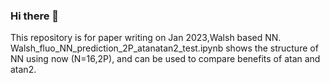 ### Hi there 👋

<!--
**YuyaoXiao/YuyaoXiao** is a ✨ _special_ ✨ repository because its `README.md` (this file) appears on your GitHub profile.

Here are some ideas to get you started:

- 🔭 I’m currently working on ...
- 🌱 I’m currently learning ...
- 👯 I’m looking to collaborate on ...
- 🤔 I’m looking for help with ...
- 💬 Ask me about ...
- 📫 How to reach me: ...
- 😄 Pronouns: ...
- ⚡ Fun fact: ...
-->


This repository is for paper writing on Jan 2023,Walsh based NN.
Walsh_fluo_NN_prediction_2P_atanatan2_test.ipynb shows the structure of NN using now (N=16,2P), and can be used to compare benefits of atan and atan2.
